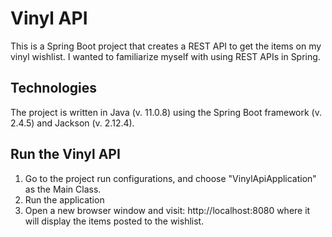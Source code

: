 # Vinyl API
This is a Spring Boot project that creates a REST API to get the items on my vinyl wishlist. I wanted to familiarize myself with using REST APIs in Spring.

## Technologies
The project is written in Java (v. 11.0.8) using the Spring Boot framework (v. 2.4.5) and Jackson (v. 2.12.4).

## Run the Vinyl API
1. Go to the project run configurations, and choose "VinylApiApplication" as the Main Class.
2. Run the application
3. Open a new browser window and visit: http://localhost:8080 where it will display the items posted to the wishlist.
 